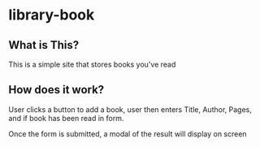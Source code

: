 # library-book

## What is This?

This is a simple site that stores books you've read

## How does it work?

User clicks a button to add a book, user then enters Title, Author, Pages, and if book has been read in form.

Once the form is submitted, a modal of the result will display on screen
